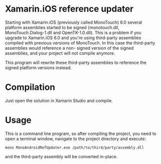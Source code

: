 Xamarin.iOS reference updater
=============================

Starting with Xamarin.iOS (previously called MonoTouch) 6.0 several platform
assemblies started to be signed (monotouch.dll, MonoTouch.Dialog-1.dll and
OpenTK-1.0.dll). This is a problem if you upgrade to Xamarin.iOS 6.0 and
you're using third-party assemblies compiled with previous versions of
MonoTouch. In this case the  third-party assemblies would reference a non-
signed version of the signed assemblies, and your project will not compile
anymore.

This program will rewrite these third-party assemblies to reference the signed
platform versions instead.

Compilation
===========

Just open the solution in Xamarin Studio and compile.


Usage
=====

This is a command line program, so after compiling the project, you need to
open a terminal window, navigate to the project directory and execute:

    mono MonoAndroidRefUpdater.exe /path/to/third/party/assembly.dll

 and the third-party assembly will be converted in-place.

